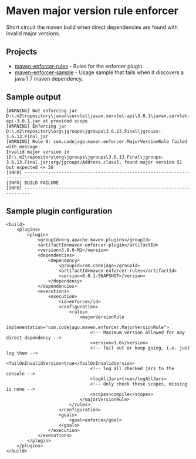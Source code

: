 # Maven major version rule enforcer

Short circuit the maven build when direct dependencies are found with invalid major versions. 

## Projects

* [maven-enforcer-rules](maven-enforcer-rules) - Rules for the enforcer plugin.
* [maven-enforcer-sample](maven-enforcer-sample) - Usage sample that fails when it discovers a java 1.7 maven dependency.

## Sample output

```
[WARNING] Not enforcing jar D:\.m2\repository\javax\servlet\javax.servlet-api\3.0.1\javax.servlet-api-3.0.1.jar at provided scope
[WARNING] Enforcing jar D:\.m2\repository\org\jgroups\jgroups\3.6.13.Final\jgroups-3.6.13.Final.jar
[WARNING] Rule 0: com.codejago.maven.enforcer.MajorVersionRule failed with message:
Invalid major version in [D:\.m2\repository\org\jgroups\jgroups\3.6.13.Final\jgroups-3.6.13.Final.jar:org/jgroups/Address.class], found major version 51 but expected <= 50
[INFO] ------------------------------------------------------------------------
[INFO] BUILD FAILURE
[INFO] ------------------------------------------------------------------------
```

## Sample plugin configuration

```
<build>
	<plugins>
		<plugin>
			<groupId>org.apache.maven.plugins</groupId>
			<artifactId>maven-enforcer-plugin</artifactId>
			<version>3.0.0-M1</version>
			<dependencies>
				<dependency>
					<groupId>com.codejago</groupId>
					<artifactId>maven-enforcer-rules</artifactId>
					<version>0.0.1-SNAPSHOT</version>
				</dependency>
			</dependencies>
			<executions>
				<execution>
					<id>enforce</id>
					<configuration>
						<rules>
							<majorVersionRule
								implementation="com.codejago.maven.enforcer.MajorVersionRule">
								<!-- Maximum version allowed for any direct dependency -->
								<version>1.6</version>
								<!-- fail out or keep going, i.e. just log them -->
								<failOnInvalidVersion>true</failOnInvalidVersion>
								<!-- log all checked jars to the console -->
								<logAllJars>true</logAllJars>
								<!-- Only check these scopes, missing is none -->
								<scopes>compile</scopes>
							</majorVersionRule>
						</rules>
					</configuration>
					<goals>
						<goal>enforce</goal>
					</goals>
				</execution>
			</executions>
		</plugin>
	</plugins>
</build>
```

 
